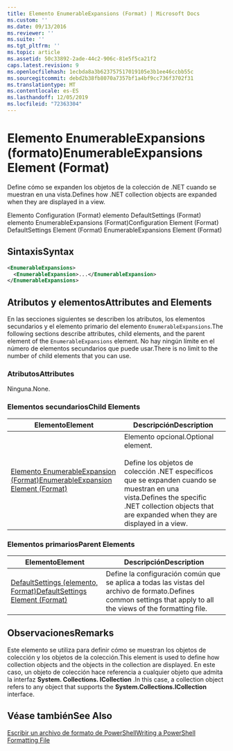 ```yaml
---
title: Elemento EnumerableExpansions (Format) | Microsoft Docs
ms.custom: ''
ms.date: 09/13/2016
ms.reviewer: ''
ms.suite: ''
ms.tgt_pltfrm: ''
ms.topic: article
ms.assetid: 50c33892-2ade-44c2-906c-81e5f5ca21f2
caps.latest.revision: 9
ms.openlocfilehash: 1ecbda8a3b623757517019105e3b1ee46ccbb55c
ms.sourcegitcommit: debd2b38fb8070a7357bf1a4bf9cc736f3702f31
ms.translationtype: MT
ms.contentlocale: es-ES
ms.lasthandoff: 12/05/2019
ms.locfileid: "72363304"
---
```

# <a name="enumerableexpansions-element-format"></a><span data-ttu-id="bef0d-102">Elemento EnumerableExpansions (formato)</span><span class="sxs-lookup"><span data-stu-id="bef0d-102">EnumerableExpansions Element (Format)</span></span>

<span data-ttu-id="bef0d-103">Define cómo se expanden los objetos de la colección de .NET cuando se muestran en una vista.</span><span class="sxs-lookup"><span data-stu-id="bef0d-103">Defines how .NET collection objects are expanded when they are displayed in a view.</span></span>

<span data-ttu-id="bef0d-104">Elemento Configuration (Format) elemento DefaultSettings (Format) elemento EnumerableExpansions (Format)</span><span class="sxs-lookup"><span data-stu-id="bef0d-104">Configuration Element (Format) DefaultSettings Element (Format) EnumerableExpansions Element (Format)</span></span>

## <a name="syntax"></a><span data-ttu-id="bef0d-105">Sintaxis</span><span class="sxs-lookup"><span data-stu-id="bef0d-105">Syntax</span></span>

```xml
<EnumerableExpansions>
  <EnumerableExpansion>...</EnumerableExpansion>
</EnumerableExpansions>
```

## <a name="attributes-and-elements"></a><span data-ttu-id="bef0d-106">Atributos y elementos</span><span class="sxs-lookup"><span data-stu-id="bef0d-106">Attributes and Elements</span></span>

<span data-ttu-id="bef0d-107">En las secciones siguientes se describen los atributos, los elementos secundarios y el elemento primario del elemento `EnumerableExpansions`.</span><span class="sxs-lookup"><span data-stu-id="bef0d-107">The following sections describe attributes, child elements, and the parent element of the `EnumerableExpansions` element.</span></span> <span data-ttu-id="bef0d-108">No hay ningún límite en el número de elementos secundarios que puede usar.</span><span class="sxs-lookup"><span data-stu-id="bef0d-108">There is no limit to the number of child elements that you can use.</span></span>

### <a name="attributes"></a><span data-ttu-id="bef0d-109">Atributos</span><span class="sxs-lookup"><span data-stu-id="bef0d-109">Attributes</span></span>

<span data-ttu-id="bef0d-110">Ninguna.</span><span class="sxs-lookup"><span data-stu-id="bef0d-110">None.</span></span>

### <a name="child-elements"></a><span data-ttu-id="bef0d-111">Elementos secundarios</span><span class="sxs-lookup"><span data-stu-id="bef0d-111">Child Elements</span></span>

|<span data-ttu-id="bef0d-112">Elemento</span><span class="sxs-lookup"><span data-stu-id="bef0d-112">Element</span></span>|<span data-ttu-id="bef0d-113">Descripción</span><span class="sxs-lookup"><span data-stu-id="bef0d-113">Description</span></span>|
|-------------|-----------------|
|[<span data-ttu-id="bef0d-114">Elemento EnumerableExpansion (Format)</span><span class="sxs-lookup"><span data-stu-id="bef0d-114">EnumerableExpansion Element (Format)</span></span>](./enumerableexpansion-element-format.md)|<span data-ttu-id="bef0d-115">Elemento opcional.</span><span class="sxs-lookup"><span data-stu-id="bef0d-115">Optional element.</span></span><br /><br /> <span data-ttu-id="bef0d-116">Define los objetos de colección .NET específicos que se expanden cuando se muestran en una vista.</span><span class="sxs-lookup"><span data-stu-id="bef0d-116">Defines the specific .NET collection objects that are expanded when they are displayed in a view.</span></span>|

### <a name="parent-elements"></a><span data-ttu-id="bef0d-117">Elementos primarios</span><span class="sxs-lookup"><span data-stu-id="bef0d-117">Parent Elements</span></span>

|<span data-ttu-id="bef0d-118">Elemento</span><span class="sxs-lookup"><span data-stu-id="bef0d-118">Element</span></span>|<span data-ttu-id="bef0d-119">Descripción</span><span class="sxs-lookup"><span data-stu-id="bef0d-119">Description</span></span>|
|-------------|-----------------|
|[<span data-ttu-id="bef0d-120">DefaultSettings (elemento, Format)</span><span class="sxs-lookup"><span data-stu-id="bef0d-120">DefaultSettings Element (Format)</span></span>](./defaultsettings-element-format.md)|<span data-ttu-id="bef0d-121">Define la configuración común que se aplica a todas las vistas del archivo de formato.</span><span class="sxs-lookup"><span data-stu-id="bef0d-121">Defines common settings that apply to all the views of the formatting file.</span></span>|

## <a name="remarks"></a><span data-ttu-id="bef0d-122">Observaciones</span><span class="sxs-lookup"><span data-stu-id="bef0d-122">Remarks</span></span>

<span data-ttu-id="bef0d-123">Este elemento se utiliza para definir cómo se muestran los objetos de colección y los objetos de la colección.</span><span class="sxs-lookup"><span data-stu-id="bef0d-123">This element is used to define how collection objects and the objects in the collection are displayed.</span></span> <span data-ttu-id="bef0d-124">En este caso, un objeto de colección hace referencia a cualquier objeto que admita la interfaz **System. Collections. ICollection** .</span><span class="sxs-lookup"><span data-stu-id="bef0d-124">In this case, a collection object refers to any object that supports the  **System.Collections.ICollection** interface.</span></span>

## <a name="see-also"></a><span data-ttu-id="bef0d-125">Véase también</span><span class="sxs-lookup"><span data-stu-id="bef0d-125">See Also</span></span>

[<span data-ttu-id="bef0d-126">Escribir un archivo de formato de PowerShell</span><span class="sxs-lookup"><span data-stu-id="bef0d-126">Writing a PowerShell Formatting File</span></span>](./writing-a-powershell-formatting-file.md)
